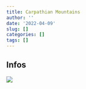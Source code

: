 ```yaml
---
title: Carpathian Mountains
author: ''
date: '2022-04-09'
slug: []
categories: []
tags: []
---
```


## Infos


![](/img/carpathian_mountains/overview_map.webp)

